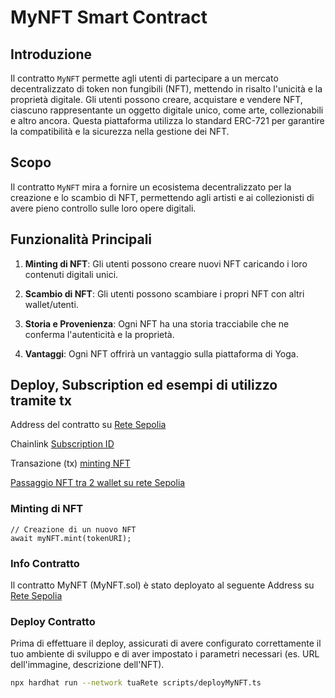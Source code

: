 # MyNFT Smart Contract

## Introduzione

Il contratto `MyNFT` permette agli utenti di partecipare a un mercato decentralizzato di token non fungibili (NFT), mettendo in risalto l'unicità e la proprietà digitale. Gli utenti possono creare, acquistare e vendere NFT, ciascuno rappresentante un oggetto digitale unico, come arte, collezionabili e altro ancora. Questa piattaforma utilizza lo standard ERC-721 per garantire la compatibilità e la sicurezza nella gestione dei NFT.

## Scopo

Il contratto `MyNFT` mira a fornire un ecosistema decentralizzato per la creazione e lo scambio di NFT, permettendo agli artisti e ai collezionisti di avere pieno controllo sulle loro opere digitali.

## Funzionalità Principali

1. **Minting di NFT**: Gli utenti possono creare nuovi NFT caricando i loro contenuti digitali unici.

2. **Scambio di NFT**: Gli utenti possono scambiare i propri NFT con altri wallet/utenti.

3. **Storia e Provenienza**: Ogni NFT ha una storia tracciabile che ne conferma l'autenticità e la proprietà.

4. **Vantaggi**: Ogni NFT offrirà un vantaggio sulla piattaforma di Yoga.

## Deploy, Subscription ed esempi di utilizzo tramite tx

Address del contratto su [Rete Sepolia](https://sepolia.etherscan.io/address/0x8D337D4b15bA18B75CfbDf33C0FEe6F3E272F982)

Chainlink [Subscription ID](https://vrf.chain.link/sepolia/10060) 

Transazione (tx) [minting NFT](https://sepolia.etherscan.io/tx/0x549b4c5015e0dc3616b843fbe9607da0ee54643818e537b46668642c56a6081f)

[Passaggio NFT tra 2 wallet su rete Sepolia](https://sepolia.etherscan.io/tx/0x11a3a5878271f8c735aa23f8d806f1e6caec3d3ebcc1c713c6a524a5eb37b976)

### Minting di NFT

```solidity
// Creazione di un nuovo NFT
await myNFT.mint(tokenURI);
```

### Info Contratto

Il contratto MyNFT (MyNFT.sol) è stato deployato al seguente Address su [Rete Sepolia](https://sepolia.etherscan.io/address/0x8D337D4b15bA18B75CfbDf33C0FEe6F3E272F982)

### Deploy Contratto

Prima di effettuare il deploy, assicurati di avere configurato correttamente il tuo ambiente di sviluppo e di aver impostato i parametri necessari (es. URL dell'immagine, descrizione dell'NFT).

```zsh
npx hardhat run --network tuaRete scripts/deployMyNFT.ts
```
